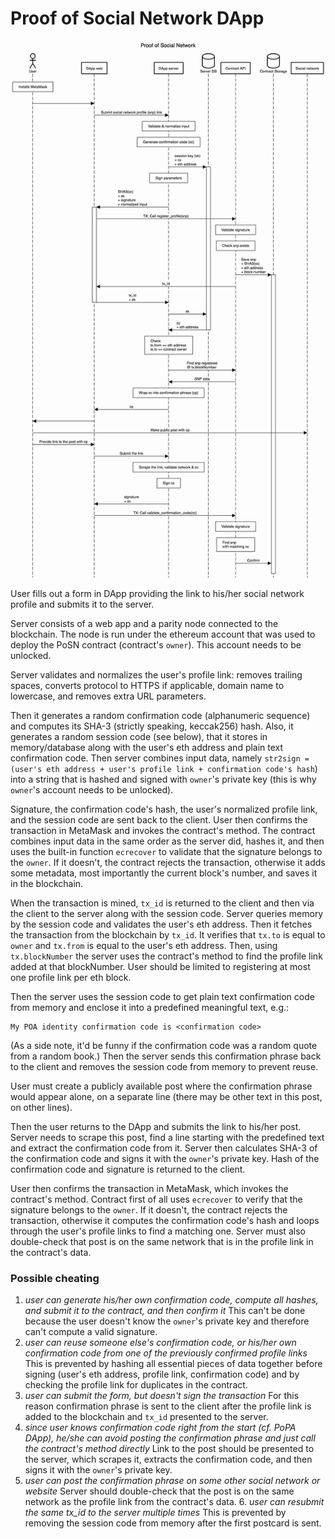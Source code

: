# Proof of Social Network DApp

![Click on image to enlarge](../../../../.gitbook/assets/posn.png)

User fills out a form in DApp providing the link to his/her social network profile and submits it to the server.

Server consists of a web app and a parity node connected to the blockchain. The node is run under the ethereum account that was used to deploy the PoSN contract \(contract's `owner`\). This account needs to be unlocked.

Server validates and normalizes the user's profile link: removes trailing spaces, converts protocol to HTTPS if applicable, domain name to lowercase, and removes extra URL parameters.

Then it generates a random confirmation code \(alphanumeric sequence\) and computes its SHA-3 \(strictly speaking, keccak256\) hash. Also, it generates a random session code \(see below\), that it stores in memory/database along with the user's eth address and plain text confirmation code. Then server combines input data, namely `str2sign = (user's eth address + user's profile link + confirmation code's hash`\) into a string that is hashed and signed with `owner`'s private key \(this is why `owner`'s account needs to be unlocked\).

Signature, the confirmation code's hash, the user's normalized profile link, and the session code are sent back to the client. User then confirms the transaction in MetaMask and invokes the contract's method. The contract combines input data in the same order as the server did, hashes it, and then uses the built-in function `ecrecover` to validate that the signature belongs to the `owner`. If it doesn't, the contract rejects the transaction, otherwise it adds some metadata, most importantly the current block's number, and saves it in the blockchain.

When the transaction is mined, `tx_id` is returned to the client and then via the client to the server along with the session code. Server queries memory by the session code and validates the user's eth address. Then it fetches the transaction from the blockchain by `tx_id`. It verifies that `tx.to` is equal to `owner` and `tx.from` is equal to the user's eth address. Then, using `tx.blockNumber` the server uses the contract's method to find the profile link added at that blockNumber. User should be limited to registering at most one profile link per eth block.

Then the server uses the session code to get plain text confirmation code from memory and enclose it into a predefined meaningful text, e.g.:

```
My POA identity confirmation code is <confirmation code>
```

\(As a side note, it'd be funny if the confirmation code was a random quote from a random book.\) Then the server sends this confirmation phrase back to the client and removes the session code from memory to prevent reuse.

User must create a publicly available post where the confirmation phrase would appear alone, on a separate line \(there may be other text in this post, on other lines\).

Then the user returns to the DApp and submits the link to his/her post. Server needs to scrape this post, find a line starting with the predefined text and extract the confirmation code from it. Server then calculates SHA-3 of the confirmation code and signs it with the `owner`'s private key. Hash of the confirmation code and signature is returned to the client.

User then confirms the transaction in MetaMask, which invokes the contract's method. Contract first of all uses `ecrecover` to verify that the signature belongs to the `owner`. If it doesn't, the contract rejects the transaction, otherwise it computes the confirmation code's hash and loops through the user's profile links to find a matching one. Server must also double-check that post is on the same network that is in the profile link in the contract's data.

### Possible cheating

1. _user can generate his/her own confirmation code, compute all hashes, and submit it to the contract, and then confirm it_ This can't be done because the user doesn't know the `owner`'s private key and therefore can't compute a valid signature.
2. _user can reuse someone else's confirmation code, or his/her own confirmation code from one of the previously confirmed profile links_ This is prevented by hashing all essential pieces of data together before signing \(user's eth address, profile link, confirmation code\) and by checking the profile link for duplicates in the contract.
3. _user can submit the form, but doesn't sign the transaction_ For this reason confirmation phrase is sent to the client after the profile link is added to the blockchain and `tx_id` presented to the server.
4. _since user knows confirmation code right from the start \(cf. PoPA DApp\), he/she can avoid posting the confirmation phrase and just call the contract's method directly_ Link to the post should be presented to the server, which scrapes it, extracts the confirmation code, and then signs it with the `owner`'s private key.
5. _user can post the confirmation phrase on some other social network or website_ Server should double-check that the post is on the same network as the profile link from the contract's data. 6. _user can resubmit the same tx\_id to the server multiple times_ This is prevented by removing the session code from memory after the first postcard is sent.

